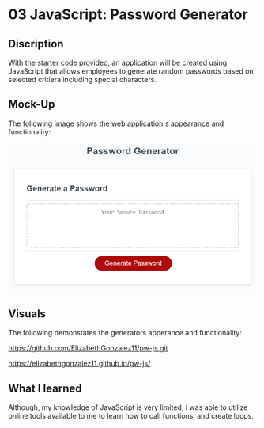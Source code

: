 # 03 JavaScript: Password Generator

## Discription
With the starter code provided, an application will be created using JavaScript that allows employees to generate random passwords based on selected critiera including special characters.

## Mock-Up

The following image shows the web application's appearance and functionality:

![The Password Generator application displays a red button to "Generate Password".](./Assets/03-javascript-homework-demo.png)

## Visuals

The following demonstates the generators apperance and functionality:

https://github.com/ElizabethGonzalez11/pw-js.git

https://elizabethgonzalez11.github.io/pw-js/

## What I learned

Although, my knowledge of JavaScript is very limited, I was able to utilize online tools available to me to learn how to call functions, and create loops.
